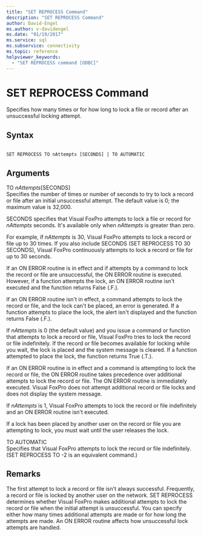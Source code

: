 ```yaml
---
title: "SET REPROCESS Command"
description: "SET REPROCESS Command"
author: David-Engel
ms.author: v-davidengel
ms.date: "01/19/2017"
ms.service: sql
ms.subservice: connectivity
ms.topic: reference
helpviewer_keywords:
  - "SET REPROCESS command [ODBC]"
---
```

# SET REPROCESS Command
Specifies how many times or for how long to lock a file or record after an unsuccessful locking attempt.  
  
## Syntax  
  
```  
  
SET REPROCESS TO nAttempts [SECONDS] | TO AUTOMATIC  
```  
  
## Arguments  
 TO *nAttempts*[SECONDS]  
 Specifies the number of times or number of seconds to try to lock a record or file after an initial unsuccessful attempt. The default value is 0; the maximum value is 32,000.  
  
 SECONDS specifies that Visual FoxPro attempts to lock a file or record for *nAttempts* seconds. It's available only when *nAttempts* is greater than zero.  
  
 For example, if *nAttempts* is 30, Visual FoxPro attempts to lock a record or file up to 30 times. If you also include SECONDS (SET REPROCESS TO 30 SECONDS), Visual FoxPro continuously attempts to lock a record or file for up to 30 seconds.  
  
 If an ON ERROR routine is in effect and if attempts by a command to lock the record or file are unsuccessful, the ON ERROR routine is executed. However, if a function attempts the lock, an ON ERROR routine isn't executed and the function returns False (.F.).  
  
 If an ON ERROR routine isn't in effect, a command attempts to lock the record or file, and the lock can't be placed, an error is generated. If a function attempts to place the lock, the alert isn't displayed and the function returns False (.F.).  
  
 If *nAttempts* is 0 (the default value) and you issue a command or function that attempts to lock a record or file, Visual FoxPro tries to lock the record or file indefinitely. If the record or file becomes available for locking while you wait, the lock is placed and the system message is cleared. If a function attempted to place the lock, the function returns True (.T.).  
  
 If an ON ERROR routine is in effect and a command is attempting to lock the record or file, the ON ERROR routine takes precedence over additional attempts to lock the record or file. The ON ERROR routine is immediately executed. Visual FoxPro does not attempt additional record or file locks and does not display the system message.  
  
 If *nAttempts* is 1, Visual FoxPro attempts to lock the record or file indefinitely and an ON ERROR routine isn't executed.  
  
 If a lock has been placed by another user on the record or file you are attempting to lock, you must wait until the user releases the lock.  
  
 TO AUTOMATIC  
 Specifies that Visual FoxPro attempts to lock the record or file indefinitely. (SET REPROCESS TO -2 is an equivalent command.)  
  
## Remarks  
 The first attempt to lock a record or file isn't always successful. Frequently, a record or file is locked by another user on the network. SET REPROCESS determines whether Visual FoxPro makes additional attempts to lock the record or file when the initial attempt is unsuccessful. You can specify either how many times additional attempts are made or for how long the attempts are made. An ON ERROR routine affects how unsuccessful lock attempts are handled.
